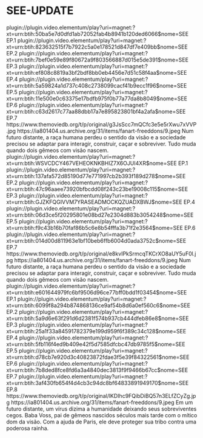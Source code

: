 # SEE-UPDATE

<item>
<title>[COLOR silver][B]  SEE 1° TEMPORADA [/COLOR][/B][COLOR yellow]  FULL HD  [B][/COLOR][/B]</title>
<link>plugin://plugin.video.elementum/play?uri=magnet:?xt=urn:btih:50ba5e7d0dfd1ab72052fab4b8941b120ded6066$nome=SEE EP.1</link>
<link>plugin://plugin.video.elementum/play?uri=magnet:?xt=urn:btih:823632515f7b7922c5a0e178521d847df7e409bb$nome=SEE EP.2</link>
<link>plugin://plugin.video.elementum/play?uri=magnet:?xt=urn:btih:7bef0e59e89f80672a9f803566887d015e5de391$nome=SEE EP.3</link>
<link>plugin://plugin.video.elementum/play?uri=magnet:?xt=urn:btih:ef808c8819a3bf2bdf8bb0eb4456e7d51c58f4aa$nome=SEE EP.4</link>
<link>plugin://plugin.video.elementum/play?uri=magnet:?xt=urn:btih:5a59824a1d737c408c2738099cacf41b9ecc1f96$nome=SEE EP.5</link>
<link>plugin://plugin.video.elementum/play?uri=magnet:?xt=urn:btih:11e500e0c63375e17bdfb975f0b77a77da8b8049$nome=SEE EP.6</link>
<link>plugin://plugin.video.elementum/play?uri=magnet:?xt=urn:btih:c63d2617c77aa88dbb17a7e895823801bf4a2afa$nome=SEE EP.7</link>
<thumbnail>https://www.themoviedb.org/t/p/original/g3JsScc7mQCfc3e5e5rXwu7xVVP.jpg</thumbnail>
<fanart>https://ia801404.us.archive.org/31/items/fanart-freeddons/9.jpeg</fanart>
<info> Num futuro distante, a raça humana perdeu o sentido da visão e a sociedade precisou se adaptar para interagir, construir, caçar e sobreviver. Tudo muda quando dois gêmeos com visão nascem.</info>
</item>

<item>
<title>[COLOR silver][B]  SEE 2° TEMPORADA [/COLOR][/B][COLOR yellow]  FULL HD  [B][/COLOR][/B]</title>
<link>plugin://plugin.video.elementum/play?uri=magnet:?xt=urn:btih:WSVCDCY467VEHEOKNKBHIZ7X6OJUI4XR$nome=SEE EP.1</link>
<link>plugin://plugin.video.elementum/play?uri=magnet:?xt=urn:btih:137afa572d85190d77e771997cb2b393f189d278$nome=SEE EP.2</link>
<link>plugin://plugin.video.elementum/play?uri=magnet:?xt=urn:btih:47c96aaee73920bfbcdd08f243c23be19008c115$nome=SEE EP.3</link>
<link>plugin://plugin.video.elementum/play?uri=magnet:?xt=urn:btih:GJZKFQGIVVM7YRASEADMOCKQZUADXBWJ$nome=SEE EP.4</link>
<link>plugin://plugin.video.elementum/play?uri=magnet:?xt=urn:btih:06d3ce5f20295801e08bd27e2304d883b3054248$nome=SEE EP.5</link>
<link>plugin://plugin.video.elementum/play?uri=magnet:?xt=urn:btih:f9c43b16b70faf86b5c6e8b54fffa3b71f2e3564$nome=SEE EP.6</link>
<link>plugin://plugin.video.elementum/play?uri=magnet:?xt=urn:btih:014d00d811963e1bf10beb6ffb6004d0ada3752c$nome=SEE EP.7</link>
<thumbnail>https://www.themoviedb.org/t/p/original/e8kvIPkSrmcqTKCrXO8aUY5uF0l.jpg</thumbnail>
<fanart>https://ia801404.us.archive.org/31/items/fanart-freeddons/9.jpeg</fanart>
<info> Num futuro distante, a raça humana perdeu o sentido da visão e a sociedade precisou se adaptar para interagir, construir, caçar e sobreviver. Tudo muda quando dois gêmeos com visão nascem.</info>
</item>

<item>
<title>[COLOR silver][B] SEE 3º TEMPORADA [/COLOR][/B][COLOR yellow]  FULL HD  [B][/COLOR][/B]</title>
<link>plugin://plugin.video.elementum/play?uri=magnet:?xt=urn:btih:e601644979fc6bf9506d96ce77bff0bdd1f03454$nome=SEE EP.1</link>
<link>plugin://plugin.video.elementum/play?uri=magnet:?xt=urn:btih:6099f8a294b874868136ce9af54b8d6a0ef560c6$nome=SEE EP.2</link>
<link>plugin://plugin.video.elementum/play?uri=magnet:?xt=urn:btih:5a9d6e63f291d6d2381f574b937cb444dfeb86e8$nome=SEE EP.3</link>
<link>plugin://plugin.video.elementum/play?uri=magnet:?xt=urn:btih:25a1f33a84591782379e199d959f6f389c34c128$nome=SEE EP.4</link>
<link>plugin://plugin.video.elementum/play?uri=magnet:?xt=urn:btih:5fb116f4ed9b409e42f5d7585dfcbc47db9785f5$nome=SEE EP.5</link>
<link>plugin://plugin.video.elementum/play?uri=magnet:?xt=urn:btih:d78cb7e920d3c40823872fdae3f5e39f84322561$nome=SEE EP.6</link>
<link>plugin://plugin.video.elementum/play?uri=magnet:?xt=urn:btih:7b8ded8fce8fd6a3a4840dec3813f9f9466b67cc$nome=SEE EP.7</link>
<link>plugin://plugin.video.elementum/play?uri=magnet:?xt=urn:btih:3af430fb654f4d4cb3c94dc8bf64833891949170$nome=SEE EP.8</link>
<thumbnail>https://www.themoviedb.org/t/p/original/lKDIhc9FQibDiBQ57n3ELfZCyZg.jpg</thumbnail>
<fanart>https://ia801404.us.archive.org/31/items/fanart-freeddons/9.jpeg</fanart>
<info>Em um futuro distante, um vírus dizima a humanidade deixando seus sobreviventes cegos. Baba Voss, pai de gêmeos nascidos séculos mais tarde com o mítico dom da visão. Com a ajuda de Paris, ele deve proteger sua tribo contra uma poderosa rainha.</info>
</item>
